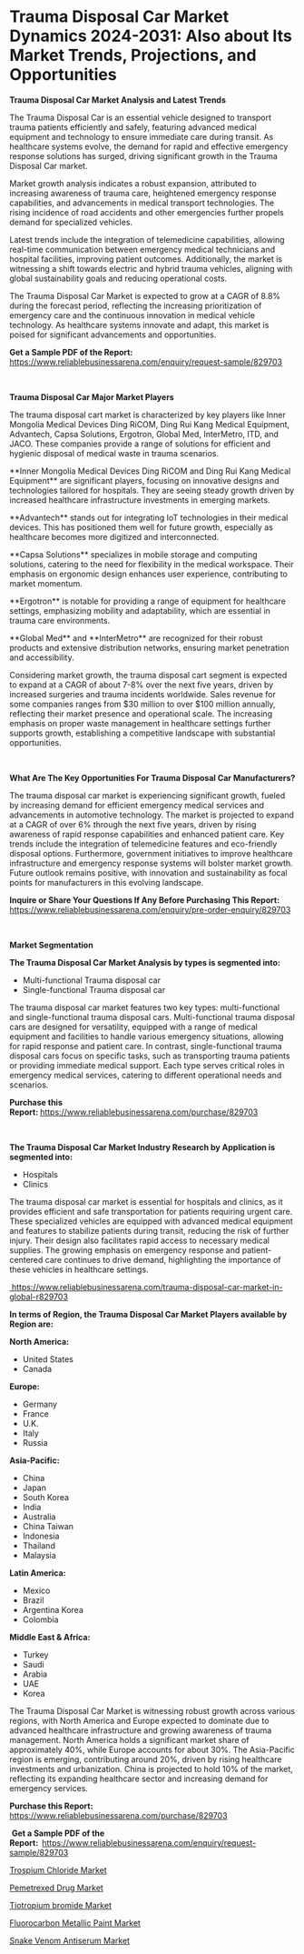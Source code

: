 <p><h1>Trauma Disposal Car Market Dynamics 2024-2031: Also about Its Market Trends, Projections, and Opportunities</h1></p><p><strong>Trauma Disposal Car Market Analysis and Latest Trends</strong></p>
<p><p>The Trauma Disposal Car is an essential vehicle designed to transport trauma patients efficiently and safely, featuring advanced medical equipment and technology to ensure immediate care during transit. As healthcare systems evolve, the demand for rapid and effective emergency response solutions has surged, driving significant growth in the Trauma Disposal Car market.</p><p>Market growth analysis indicates a robust expansion, attributed to increasing awareness of trauma care, heightened emergency response capabilities, and advancements in medical transport technologies. The rising incidence of road accidents and other emergencies further propels demand for specialized vehicles.</p><p>Latest trends include the integration of telemedicine capabilities, allowing real-time communication between emergency medical technicians and hospital facilities, improving patient outcomes. Additionally, the market is witnessing a shift towards electric and hybrid trauma vehicles, aligning with global sustainability goals and reducing operational costs. </p><p>The Trauma Disposal Car Market is expected to grow at a CAGR of 8.8% during the forecast period, reflecting the increasing prioritization of emergency care and the continuous innovation in medical vehicle technology. As healthcare systems innovate and adapt, this market is poised for significant advancements and opportunities.</p></p>
<p><strong>Get a Sample PDF of the Report:&nbsp;</strong> <a href="https://www.reliablebusinessarena.com/enquiry/request-sample/829703?utm_campaign=1292&utm_medium=2&utm_source=Github&utm_content=ia&utm_term=08102024&utm_id=trauma-disposal-car">https://www.reliablebusinessarena.com/enquiry/request-sample/829703</a></p>
<p>&nbsp;</p>
<p><strong>Trauma Disposal Car Major Market Players</strong></p>
<p><p>The trauma disposal cart market is characterized by key players like Inner Mongolia Medical Devices Ding RiCOM, Ding Rui Kang Medical Equipment, Advantech, Capsa Solutions, Ergotron, Global Med, InterMetro, ITD, and JACO. These companies provide a range of solutions for efficient and hygienic disposal of medical waste in trauma scenarios.</p><p>**Inner Mongolia Medical Devices Ding RiCOM and Ding Rui Kang Medical Equipment** are significant players, focusing on innovative designs and technologies tailored for hospitals. They are seeing steady growth driven by increased healthcare infrastructure investments in emerging markets.</p><p>**Advantech** stands out for integrating IoT technologies in their medical devices. This has positioned them well for future growth, especially as healthcare becomes more digitized and interconnected.</p><p>**Capsa Solutions** specializes in mobile storage and computing solutions, catering to the need for flexibility in the medical workspace. Their emphasis on ergonomic design enhances user experience, contributing to market momentum.</p><p>**Ergotron** is notable for providing a range of equipment for healthcare settings, emphasizing mobility and adaptability, which are essential in trauma care environments.</p><p>**Global Med** and **InterMetro** are recognized for their robust products and extensive distribution networks, ensuring market penetration and accessibility. </p><p>Considering market growth, the trauma disposal cart segment is expected to expand at a CAGR of about 7-8% over the next five years, driven by increased surgeries and trauma incidents worldwide. Sales revenue for some companies ranges from $30 million to over $100 million annually, reflecting their market presence and operational scale. The increasing emphasis on proper waste management in healthcare settings further supports growth, establishing a competitive landscape with substantial opportunities.</p></p>
<p>&nbsp;</p>
<p><strong>What Are The Key Opportunities For Trauma Disposal Car Manufacturers?</strong></p>
<p><p>The trauma disposal car market is experiencing significant growth, fueled by increasing demand for efficient emergency medical services and advancements in automotive technology. The market is projected to expand at a CAGR of over 6% through the next five years, driven by rising awareness of rapid response capabilities and enhanced patient care. Key trends include the integration of telemedicine features and eco-friendly disposal options. Furthermore, government initiatives to improve healthcare infrastructure and emergency response systems will bolster market growth. Future outlook remains positive, with innovation and sustainability as focal points for manufacturers in this evolving landscape.</p></p>
<p><strong>Inquire or Share Your Questions If Any Before Purchasing This Report:</strong> <a href="https://www.reliablebusinessarena.com/enquiry/pre-order-enquiry/829703?utm_campaign=1292&utm_medium=2&utm_source=Github&utm_content=ia&utm_term=08102024&utm_id=trauma-disposal-car">https://www.reliablebusinessarena.com/enquiry/pre-order-enquiry/829703</a></p>
<p>&nbsp;</p>
<p><strong>Market Segmentation</strong></p>
<p><strong>The Trauma Disposal Car Market Analysis by types is segmented into:</strong></p>
<p><ul><li>Multi-functional Trauma disposal car</li><li>Single-functional Trauma disposal car</li></ul></p>
<p><p>The trauma disposal car market features two key types: multi-functional and single-functional trauma disposal cars. Multi-functional trauma disposal cars are designed for versatility, equipped with a range of medical equipment and facilities to handle various emergency situations, allowing for rapid response and patient care. In contrast, single-functional trauma disposal cars focus on specific tasks, such as transporting trauma patients or providing immediate medical support. Each type serves critical roles in emergency medical services, catering to different operational needs and scenarios.</p></p>
<p><strong>Purchase this Report:&nbsp;</strong><a href="https://www.reliablebusinessarena.com/purchase/829703?utm_campaign=1292&utm_medium=2&utm_source=Github&utm_content=ia&utm_term=08102024&utm_id=trauma-disposal-car">https://www.reliablebusinessarena.com/purchase/829703</a></p>
<p>&nbsp;</p>
<p><strong>The Trauma Disposal Car Market Industry Research by Application is segmented into:</strong></p>
<p><ul><li>Hospitals</li><li>Clinics</li></ul></p>
<p><p>The trauma disposal car market is essential for hospitals and clinics, as it provides efficient and safe transportation for patients requiring urgent care. These specialized vehicles are equipped with advanced medical equipment and features to stabilize patients during transit, reducing the risk of further injury. Their design also facilitates rapid access to necessary medical supplies. The growing emphasis on emergency response and patient-centered care continues to drive demand, highlighting the importance of these vehicles in healthcare settings.</p></p>
<p><a href="https://www.reliablebusinessarena.com/trauma-disposal-car-market-in-global-r829703?utm_campaign=1292&utm_medium=2&utm_source=Github&utm_content=ia&utm_term=08102024&utm_id=trauma-disposal-car">&nbsp;https://www.reliablebusinessarena.com/trauma-disposal-car-market-in-global-r829703</a></p>
<p><strong>In terms of Region, the Trauma Disposal Car Market Players available by Region are:</strong></p>
<p>
    <p> <strong> North America: </strong>
        <ul>
            <li>United States</li>
            <li>Canada</li>
        </ul>
        </p> 
    <p> <strong> Europe: </strong>
        <ul>
            <li>Germany</li>
            <li>France</li>
            <li>U.K.</li>
            <li>Italy</li>
            <li>Russia</li>
        </ul>
        </p> 
    <p> <strong> Asia-Pacific: </strong>
        <ul>
            <li>China</li>
            <li>Japan</li>
            <li>South Korea</li>
            <li>India</li>
            <li>Australia</li>
            <li>China Taiwan</li>
            <li>Indonesia</li>
            <li>Thailand</li>
            <li>Malaysia</li>
        </ul>
        </p> 
    <p> <strong> Latin America: </strong>
        <ul>
            <li>Mexico</li>
            <li>Brazil</li>
            <li>Argentina Korea</li>
            <li>Colombia</li>
        </ul>
        </p> 
    <p> <strong> Middle East & Africa: </strong>
        <ul>
            <li>Turkey</li>
            <li>Saudi</li>
            <li>Arabia</li>
            <li>UAE</li>
            <li>Korea</li>
        </ul>
    </p>
    </p>
<p><p>The Trauma Disposal Car Market is witnessing robust growth across various regions, with North America and Europe expected to dominate due to advanced healthcare infrastructure and growing awareness of trauma management. North America holds a significant market share of approximately 40%, while Europe accounts for about 30%. The Asia-Pacific region is emerging, contributing around 20%, driven by rising healthcare investments and urbanization. China is projected to hold 10% of the market, reflecting its expanding healthcare sector and increasing demand for emergency services.</p></p>
<p><strong>Purchase this Report: </strong><a href="https://www.reliablebusinessarena.com/purchase/829703?utm_campaign=1292&utm_medium=2&utm_source=Github&utm_content=ia&utm_term=08102024&utm_id=trauma-disposal-car">https://www.reliablebusinessarena.com/purchase/829703</a></p>
<p>&nbsp;<strong>Get a Sample PDF of the Report:&nbsp;&nbsp;</strong><a href="https://www.reliablebusinessarena.com/enquiry/request-sample/829703?utm_campaign=1292&utm_medium=2&utm_source=Github&utm_content=ia&utm_term=08102024&utm_id=trauma-disposal-car">https://www.reliablebusinessarena.com/enquiry/request-sample/829703</a></p>
<p><strong></strong></p>
<p><p><a href="https://www.linkedin.com/pulse/trospium-chloride-market-revolution-2024-2031-trends-shaping-iedif?utm_campaign=1292&utm_medium=2&utm_source=Github&utm_content=ia&utm_term=08102024&utm_id=trauma-disposal-car">Trospium Chloride Market</a></p><p><a href="https://www.linkedin.com/pulse/emerging-pemetrexed-drug-market-opportunities-analysis-investors-ctmhf?utm_campaign=1292&utm_medium=2&utm_source=Github&utm_content=ia&utm_term=08102024&utm_id=trauma-disposal-car">Pemetrexed Drug Market</a></p><p><a href="https://www.linkedin.com/pulse/tiotropium-bromide-market-innovations-trends-comprehensive-wsthf?utm_campaign=1292&utm_medium=2&utm_source=Github&utm_content=ia&utm_term=08102024&utm_id=trauma-disposal-car">Tiotropium bromide Market</a></p><p><a href="https://github.com/provorikovar/Market-Research-Report-List-6/blob/main/fluorocarbon-metallic-paint-market.md?utm_campaign=1292&utm_medium=2&utm_source=Github&utm_content=ia&utm_term=08102024&utm_id=trauma-disposal-car">Fluorocarbon Metallic Paint Market</a></p><p><a href="https://www.linkedin.com/pulse/key-drivers-snake-venom-antiserum-market-trends-future-outlook-zbtbf?utm_campaign=1292&utm_medium=2&utm_source=Github&utm_content=ia&utm_term=08102024&utm_id=trauma-disposal-car">Snake Venom Antiserum Market</a></p></p>